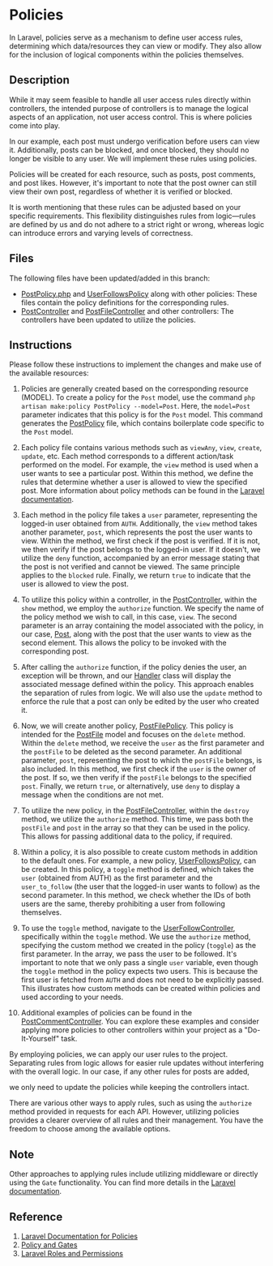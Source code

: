 # Policies

In Laravel, policies serve as a mechanism to define user access rules, determining which data/resources they can view or modify. They also allow for the inclusion of logical components within the policies themselves.

## Description

While it may seem feasible to handle all user access rules directly within controllers, the intended purpose of controllers is to manage the logical aspects of an application, not user access control. This is where policies come into play.

In our example, each post must undergo verification before users can view it. Additionally, posts can be blocked, and once blocked, they should no longer be visible to any user. We will implement these rules using policies.

Policies will be created for each resource, such as posts, post comments, and post likes. However, it's important to note that the post owner can still view their own post, regardless of whether it is verified or blocked.

It is worth mentioning that these rules can be adjusted based on your specific requirements. This flexibility distinguishes rules from logic—rules are defined by us and do not adhere to a strict right or wrong, whereas logic can introduce errors and varying levels of correctness.

## Files

The following files have been updated/added in this branch:

- [PostPolicy.php](app/Policies/PostPolicy.php) and [UserFollowsPolicy](app/Policies/UserFollowsPolicy.php) along with other policies: These files contain the policy definitions for the corresponding rules.
- [PostController](app/Http/Controllers/Api/v1/PostController.php) and [PostFileController](app/Http/Controllers/Api/v1/PostFileController.php) and other controllers: The controllers have been updated to utilize the policies.

## Instructions

Please follow these instructions to implement the changes and make use of the available resources:

1. Policies are generally created based on the corresponding resource (MODEL). To create a policy for the `Post` model, use the command `php artisan make:policy PostPolicy --model=Post`. Here, the `model=Post` parameter indicates that this policy is for the `Post` model. This command generates the [PostPolicy](app/Policies/PostPolicy.php) file, which contains boilerplate code specific to the `Post` model.

2. Each policy file contains various methods such as `viewAny`, `view`, `create`, `update`, etc. Each method corresponds to a different action/task performed on the model. For example, the `view` method is used when a user wants to see a particular post. Within this method, we define the rules that determine whether a user is allowed to view the specified post. More information about policy methods can be found in the [Laravel documentation](https://laravel.com/docs/10.x/authorization#policy-methods).

3. Each method in the policy file takes a `user` parameter, representing the logged-in user obtained from `AUTH`. Additionally, the `view` method takes another parameter, `post`, which represents the post the user wants to view. Within the method, we first check if the post is verified. If it is not, we then verify if the post belongs to the logged-in user. If it doesn't, we utilize the `deny` function, accompanied by an error message stating that the post is not verified and cannot be viewed. The same principle applies to the `blocked` rule. Finally, we return `true` to indicate that the user is allowed to view the post.

4. To utilize this policy within a controller, in the [PostController](app/Http/Controllers/Api/v1/PostController.php), within the `show` method, we employ the `authorize` function. We specify the name of the policy method we wish to call, in this case, `view`. The second parameter is an array containing the model associated with the policy, in our case, [Post](app/Models/Post.php), along with the post that the user wants to view as the second element. This allows the policy to be invoked with the corresponding post.

5. After calling the `authorize` function, if the policy denies the user, an exception will be thrown, and our [Handler](app/Exceptions/Handler.php) class will display the associated message defined within the policy. This approach enables the separation of rules from logic. We will also use the `update` method to enforce the rule that a post can only be edited by the user who created it.

6. Now, we will create another policy, [PostFilePolicy](app/Policies/PostFilePolicy.php). This policy is intended for the [PostFile](app/Models/PostFile.php) model and focuses on the `delete` method. Within the `delete` method, we receive the `user` as the first parameter and the `postFile` to be deleted as the second parameter. An additional parameter, `post`, representing the post to which the `postFile` belongs, is also included. In this method, we first check if the `user` is the owner of the post. If so, we then verify if the `postFile` belongs to the specified `post`. Finally, we return `true`, or alternatively, use `deny` to display a message when the conditions are not met.

7. To utilize the new policy, in the [PostFileController](app/Http/Controllers/Api/v1/PostFileController.php), within the `destroy` method, we utilize the `authorize` method. This time, we pass both the `postFile` and `post` in the array so that they can be used in the policy. This allows for passing additional data to the policy, if required.

8. Within a policy, it is also possible to create custom methods in addition to the default ones. For example, a new policy, [UserFollowsPolicy](app/Policies/UserFollowsPolicy.php), can be created. In this policy, a `toggle` method is defined, which takes the `user` (obtained from AUTH) as the first parameter and the `user_to_follow` (the user that the logged-in user wants to follow) as the second parameter. In this method, we check whether the IDs of both users are the same, thereby prohibiting a user from following themselves.

9. To use the `toggle` method, navigate to the [UserFollowController](app/Http/Controllers/Api/v1/UserFollowController.php), specifically within the `toggle` method. We use the `authorize` method, specifying the custom method we created in the policy (`toggle`) as the first parameter. In the array, we pass the user to be followed. It's important to note that we only pass a single `user` variable, even though the `toggle` method in the policy expects two users. This is because the first user is fetched from `AUTH` and does not need to be explicitly passed. This illustrates how custom methods can be created within policies and used according to your needs.

10. Additional examples of policies can be found in the [PostCommentController](app/Http/Controllers/Api/v1/PostCommentController.php). You can explore these examples and consider applying more policies to other controllers within your project as a "Do-It-Yourself" task.

By employing policies, we can apply our user rules to the project. Separating rules from logic allows for easier rule updates without interfering with the overall logic. In our case, if any other rules for posts are added,

 we only need to update the policies while keeping the controllers intact.

There are various other ways to apply rules, such as using the `authorize` method provided in requests for each API. However, utilizing policies provides a clearer overview of all rules and their management. You have the freedom to choose among the available options.

## Note

Other approaches to applying rules include utilizing middleware or directly using the `Gate` functionality. You can find more details in the [Laravel documentation](https://laravel.com/docs/10.x/authorization#intercepting-gate-checks).

## Reference

1. [Laravel Documentation for Policies](https://laravel.com/docs/10.x/authorization#creating-policies)
2. [Policy and Gates](https://code.tutsplus.com/gates-and-policies-in-laravel--cms-29780t)
3. [Laravel Roles and Permissions](https://laravel-news.com/laravel-gates-policies-guards-explained)
